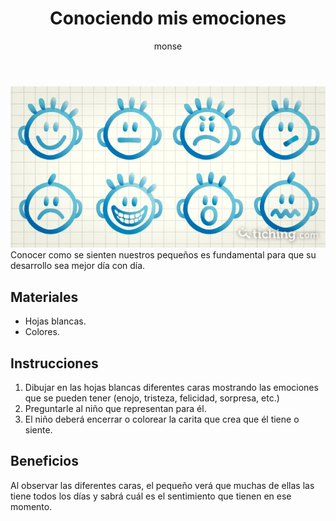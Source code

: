 ﻿---
layout: post
title:  "Conociendo mis emociones"
tags: [intrapersonal]
categories: [infantes, actividad]
author: monse
image: /assets/posts/2020-06-05-conociendo-mis-emociones.jpeg
hidden: true
---
![Actividad de emociones](/assets/posts/2020-06-05-conociendo-mis-emociones.jpeg)<br/>
Conocer como se sienten nuestros pequeños es fundamental para que su desarrollo sea mejor día con día. 

## Materiales 
- Hojas blancas. 
- Colores.

## Instrucciones 
1. Dibujar en las hojas blancas diferentes caras mostrando las emociones que se pueden tener (enojo, tristeza, felicidad, sorpresa, etc.)
2. Preguntarle al niño que representan para él.
3. El niño deberá encerrar o colorear la carita que crea que él tiene o siente. 

## Beneficios 
Al observar las diferentes caras, el pequeño verá que muchas de ellas las tiene todos los días y sabrá cuál es el sentimiento que tienen en ese momento.